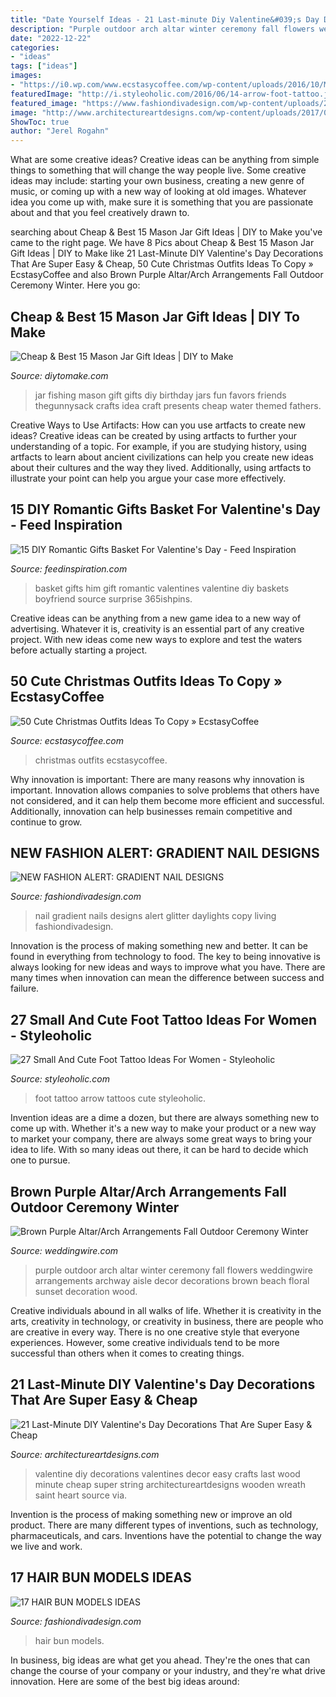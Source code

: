 ```yaml
---
title: "Date Yourself Ideas - 21 Last-minute Diy Valentine&#039;s Day Decorations That Are Super Easy &amp; Cheap"
description: "Purple outdoor arch altar winter ceremony fall flowers weddingwire arrangements archway aisle decor decorations brown beach floral sunset decoration wood"
date: "2022-12-22"
categories:
- "ideas"
tags: ["ideas"]
images:
- "https://i0.wp.com/www.ecstasycoffee.com/wp-content/uploads/2016/10/Merry-Christmas-Wishes.jpg"
featuredImage: "http://i.styleoholic.com/2016/06/14-arrow-foot-tattoo.jpg"
featured_image: "https://www.fashiondivadesign.com/wp-content/uploads/2013/03/HAIR-BUN-MODELS-IDEAS-14.jpg"
image: "http://www.architectureartdesigns.com/wp-content/uploads/2017/02/12-11.jpg"
ShowToc: true
author: "Jerel Rogahn"
---
```



What are some creative ideas?
Creative ideas can be anything from simple things to something that will change the way people live. Some creative ideas may include: starting your own business, creating a new genre of music, or coming up with a new way of looking at old images. Whatever idea you come up with, make sure it is something that you are passionate about and that you feel creatively drawn to.

	

		
searching about Cheap &amp; Best 15 Mason Jar Gift Ideas | DIY to Make you've came to the right page. We have 8 Pics about Cheap &amp; Best 15 Mason Jar Gift Ideas | DIY to Make like 21 Last-Minute DIY Valentine&#039;s Day Decorations That Are Super Easy &amp; Cheap, 50 Cute Christmas Outfits Ideas To Copy » EcstasyCoffee and also Brown Purple Altar/Arch Arrangements Fall Outdoor Ceremony Winter. Here you go:
		
    
## Cheap &amp; Best 15 Mason Jar Gift Ideas | DIY To Make

<img loading=lazy src="http://www.diytomake.com/wp-content/uploads/2017/02/Go-Fishing-Mason-Jar-Gift.jpg" onerror="this.onerror=null;this.src='https://tse2.mm.bing.net/th?id=OIP.zpWgx9cegrULtJFphzjBLQHaK1&amp;pid=15.1';" alt="Cheap &amp; Best 15 Mason Jar Gift Ideas | DIY to Make">

_Source: diytomake.com_

>jar fishing mason gift gifts diy birthday jars fun favors friends thegunnysack crafts idea craft presents cheap water themed fathers. 

	

Creative Ways to Use Artifacts: How can you use artfacts to create new ideas?
Creative ideas can be created by using artfacts to further your understanding of a topic. For example, if you are studying history, using artfacts to learn about ancient civilizations can help you create new ideas about their cultures and the way they lived. Additionally, using artfacts to illustrate your point can help you argue your case more effectively.

    
## 15 DIY Romantic Gifts Basket For Valentine&#039;s Day - Feed Inspiration

<img loading=lazy src="http://feedinspiration.com/wp-content/uploads/2017/01/Romantic-Valentines-Day-Gifts-for-Him.jpg" onerror="this.onerror=null;this.src='https://tse3.mm.bing.net/th?id=OIP.hfXVpLIR0k6h4_TtaSB1-wHaLH&amp;pid=15.1';" alt="15 DIY Romantic Gifts Basket For Valentine&#039;s Day - Feed Inspiration">

_Source: feedinspiration.com_

>basket gifts him gift romantic valentines valentine diy baskets boyfriend source surprise 365ishpins. 

	

Creative ideas can be anything from a new game idea to a new way of advertising. Whatever it is, creativity is an essential part of any creative project. With new ideas come new ways to explore and test the waters before actually starting a project.

    
## 50 Cute Christmas Outfits Ideas To Copy » EcstasyCoffee

<img loading=lazy src="https://i0.wp.com/www.ecstasycoffee.com/wp-content/uploads/2016/10/Merry-Christmas-Wishes.jpg" onerror="this.onerror=null;this.src='https://tse3.mm.bing.net/th?id=OIP._biOk7-BR85heT5X-15XpgHaLH&amp;pid=15.1';" alt="50 Cute Christmas Outfits Ideas To Copy » EcstasyCoffee">

_Source: ecstasycoffee.com_

>christmas outfits ecstasycoffee. 

	

Why innovation is important:
There are many reasons why innovation is important. Innovation allows companies to solve problems that others have not considered, and it can help them become more efficient and successful. Additionally, innovation can help businesses remain competitive and continue to grow.

    
## NEW FASHION ALERT: GRADIENT NAIL DESIGNS

<img loading=lazy src="https://www.fashiondivadesign.com/wp-content/uploads/2014/11/The-Living-Daylights-Gradient-Nails-3-copy.jpg" onerror="this.onerror=null;this.src='https://tse1.mm.bing.net/th?id=OIP.QXMZ-L2JqADGMpZyUlz2ygHaLE&amp;pid=15.1';" alt="NEW FASHION ALERT: GRADIENT NAIL DESIGNS">

_Source: fashiondivadesign.com_

>nail gradient nails designs alert glitter daylights copy living fashiondivadesign. 

	

Innovation is the process of making something new and better. It can be found in everything from technology to food. The key to being innovative is always looking for new ideas and ways to improve what you have. There are many times when innovation can mean the difference between success and failure.

    
## 27 Small And Cute Foot Tattoo Ideas For Women - Styleoholic

<img loading=lazy src="http://i.styleoholic.com/2016/06/14-arrow-foot-tattoo.jpg" onerror="this.onerror=null;this.src='https://tse4.mm.bing.net/th?id=OIP.rqVKGeTvWVZCRt-3lZz9wgHaNK&amp;pid=15.1';" alt="27 Small And Cute Foot Tattoo Ideas For Women - Styleoholic">

_Source: styleoholic.com_

>foot tattoo arrow tattoos cute styleoholic. 

	

Invention ideas are a dime a dozen, but there are always something new to come up with. Whether it's a new way to make your product or a new way to market your company, there are always some great ways to bring your idea to life. With so many ideas out there, it can be hard to decide which one to pursue.

    
## Brown Purple Altar/Arch Arrangements Fall Outdoor Ceremony Winter

<img loading=lazy src="https://wwcdn.weddingwire.com/vendor/25001_30000/25207/thumbnails/1200x1200_1300077840097-JodiHarrisHalperinSunset.jpg" onerror="this.onerror=null;this.src='https://tse1.mm.bing.net/th?id=OIP.rxbphagU2fpVxBmI3Qt-nAHaLK&amp;pid=15.1';" alt="Brown Purple Altar/Arch Arrangements Fall Outdoor Ceremony Winter">

_Source: weddingwire.com_

>purple outdoor arch altar winter ceremony fall flowers weddingwire arrangements archway aisle decor decorations brown beach floral sunset decoration wood. 

	

Creative individuals abound in all walks of life. Whether it is creativity in the arts, creativity in technology, or creativity in business, there are people who are creative in every way. There is no one creative style that everyone experiences. However, some creative individuals tend to be more successful than others when it comes to creating things.

    
## 21 Last-Minute DIY Valentine&#039;s Day Decorations That Are Super Easy &amp; Cheap

<img loading=lazy src="http://www.architectureartdesigns.com/wp-content/uploads/2017/02/12-11.jpg" onerror="this.onerror=null;this.src='https://tse4.mm.bing.net/th?id=OIP.LvOg68bxTHnk7RJbGbgpigHaJ4&amp;pid=15.1';" alt="21 Last-Minute DIY Valentine&#039;s Day Decorations That Are Super Easy &amp; Cheap">

_Source: architectureartdesigns.com_

>valentine diy decorations valentines decor easy crafts last wood minute cheap super string architectureartdesigns wooden wreath saint heart source via. 

	

Invention is the process of making something new or improve an old product. There are many different types of inventions, such as technology, pharmaceuticals, and cars. Inventions have the potential to change the way we live and work.

    
## 17 HAIR BUN MODELS IDEAS

<img loading=lazy src="https://www.fashiondivadesign.com/wp-content/uploads/2013/03/HAIR-BUN-MODELS-IDEAS-14.jpg" onerror="this.onerror=null;this.src='https://tse4.mm.bing.net/th?id=OIP.1xCkZwF_1eGAehTQIVbsywHaLH&amp;pid=15.1';" alt="17 HAIR BUN MODELS IDEAS">

_Source: fashiondivadesign.com_

>hair bun models. 

	

In business, big ideas are what get you ahead. They're the ones that can change the course of your company or your industry, and they're what drive innovation. Here are some of the best big ideas around:

